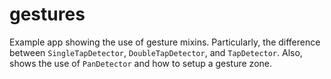 # gestures

Example app showing the use of gesture mixins.  Particularly, the difference between `SingleTapDetector`, `DoubleTapDetector`, and `TapDetector`.  Also, shows the use of `PanDetector` and how to setup a gesture zone.
